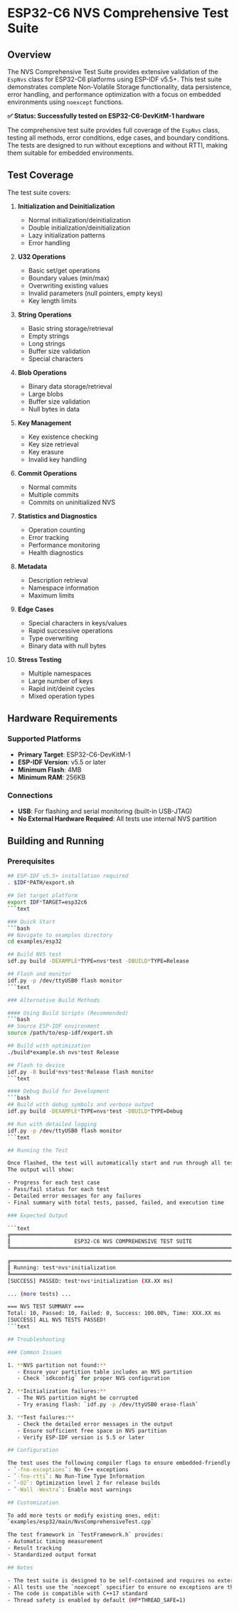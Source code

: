 # ESP32-C6 NVS Comprehensive Test Suite

## Overview

The NVS Comprehensive Test Suite provides extensive validation of the `EspNvs` class for ESP32-C6
platforms using ESP-IDF v5.5+.
This test suite demonstrates complete Non-Volatile Storage functionality, data persistence,
error handling,
and performance optimization with a focus on embedded environments using `noexcept` functions.

**✅ Status: Successfully tested on ESP32-C6-DevKitM-1 hardware**

The comprehensive test suite provides full coverage of the `EspNvs` class, testing all methods,
error conditions, edge cases, and boundary conditions.
The tests are designed to run without exceptions and without RTTI,
making them suitable for embedded environments.

## Test Coverage

The test suite covers:

1. **Initialization and Deinitialization**
   - Normal initialization/deinitialization
   - Double initialization/deinitialization
   - Lazy initialization patterns
   - Error handling

2. **U32 Operations**
   - Basic set/get operations
   - Boundary values (min/max)
   - Overwriting existing values
   - Invalid parameters (null pointers, empty keys)
   - Key length limits

3. **String Operations**
   - Basic string storage/retrieval
   - Empty strings
   - Long strings
   - Buffer size validation
   - Special characters

4. **Blob Operations**
   - Binary data storage/retrieval
   - Large blobs
   - Buffer size validation
   - Null bytes in data

5. **Key Management**
   - Key existence checking
   - Key size retrieval
   - Key erasure
   - Invalid key handling

6. **Commit Operations**
   - Normal commits
   - Multiple commits
   - Commits on uninitialized NVS

7. **Statistics and Diagnostics**
   - Operation counting
   - Error tracking
   - Performance monitoring
   - Health diagnostics

8. **Metadata**
   - Description retrieval
   - Namespace information
   - Maximum limits

9. **Edge Cases**
   - Special characters in keys/values
   - Rapid successive operations
   - Type overwriting
   - Binary data with null bytes

10. **Stress Testing**
    - Multiple namespaces
    - Large number of keys
    - Rapid init/deinit cycles
    - Mixed operation types

## Hardware Requirements

### Supported Platforms
- **Primary Target**: ESP32-C6-DevKitM-1
- **ESP-IDF Version**: v5.5 or later
- **Minimum Flash**: 4MB
- **Minimum RAM**: 256KB

### Connections
- **USB**: For flashing and serial monitoring (built-in USB-JTAG)
- **No External Hardware Required**: All tests use internal NVS partition

## Building and Running

### Prerequisites
```bash
## ESP-IDF v5.5+ installation required
. $IDF*PATH/export.sh

## Set target platform
export IDF*TARGET=esp32c6
```text

### Quick Start
```bash
## Navigate to examples directory
cd examples/esp32

## Build NVS test
idf.py build -DEXAMPLE*TYPE=nvs*test -DBUILD*TYPE=Release

## Flash and monitor
idf.py -p /dev/ttyUSB0 flash monitor
```text

### Alternative Build Methods

#### Using Build Scripts (Recommended)
```bash
## Source ESP-IDF environment
source /path/to/esp-idf/export.sh

## Build with optimization
./build*example.sh nvs*test Release

## Flash to device
idf.py -B build*nvs*test*Release flash monitor
```text

#### Debug Build for Development
```bash
## Build with debug symbols and verbose output
idf.py build -DEXAMPLE*TYPE=nvs*test -DBUILD*TYPE=Debug

## Run with detailed logging
idf.py -p /dev/ttyUSB0 flash monitor
```text

## Running the Test

Once flashed, the test will automatically start and run through all test cases.
The output will show:

- Progress for each test case
- Pass/fail status for each test
- Detailed error messages for any failures
- Final summary with total tests, passed, failed, and execution time

### Expected Output

```text
╔══════════════════════════════════════════════════════════════════════════════╗
║                    ESP32-C6 NVS COMPREHENSIVE TEST SUITE                     ║
╚══════════════════════════════════════════════════════════════════════════════╝

╔══════════════════════════════════════════════════════════════════════════════╗
║ Running: test*nvs*initialization                                            ║
╚══════════════════════════════════════════════════════════════════════════════╝
[SUCCESS] PASSED: test*nvs*initialization (XX.XX ms)

... (more tests) ...

=== NVS TEST SUMMARY ===
Total: 10, Passed: 10, Failed: 0, Success: 100.00%, Time: XXX.XX ms
[SUCCESS] ALL NVS TESTS PASSED!
```text

## Troubleshooting

### Common Issues

1. **NVS partition not found:**
   - Ensure your partition table includes an NVS partition
   - Check `sdkconfig` for proper NVS configuration

2. **Initialization failures:**
   - The NVS partition might be corrupted
   - Try erasing flash: `idf.py -p /dev/ttyUSB0 erase-flash`

3. **Test failures:**
   - Check the detailed error messages in the output
   - Ensure sufficient free space in NVS partition
   - Verify ESP-IDF version is 5.5 or later

## Configuration

The test uses the following compiler flags to ensure embedded-friendly code:
- `-fno-exceptions`: No C++ exceptions
- `-fno-rtti`: No Run-Time Type Information
- `-O2`: Optimization level 2 for release builds
- `-Wall -Wextra`: Enable most warnings

## Customization

To add more tests or modify existing ones, edit:
`examples/esp32/main/NvsComprehensiveTest.cpp`

The test framework in `TestFramework.h` provides:
- Automatic timing measurement
- Result tracking
- Standardized output format

## Notes

- The test suite is designed to be self-contained and requires no external dependencies
- All tests use the `noexcept` specifier to ensure no exceptions are thrown
- The code is compatible with C++17 standard
- Thread safety is enabled by default (HF*THREAD_SAFE=1)